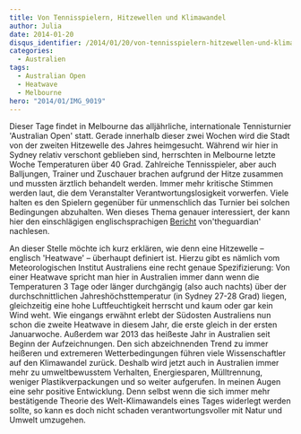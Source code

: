 ```yaml
---
title: Von Tennisspielern, Hitzewellen und Klimawandel
author: Julia
date: 2014-01-20
disqus_identifier: /2014/01/20/von-tennisspielern-hitzewellen-und-klimawandel/
categories:
  - Australien
tags:
  - Australian Open
  - Heatwave
  - Melbourne
hero: "2014/01/IMG_9019"
---
```

Dieser Tage findet in Melbourne das alljährliche, internationale Tennisturnier 'Australian Open' statt. <!--more-->Gerade innerhalb dieser zwei Wochen wird
die Stadt von der zweiten Hitzewelle des Jahres heimgesucht. Während wir hier in Sydney relativ verschont geblieben sind, herrschten in Melbourne letzte
Woche Temperaturen über 40 Grad. Zahlreiche Tennisspieler, aber auch Balljungen, Trainer und Zuschauer brachen aufgrund der Hitze zusammen und mussten
ärztlich behandelt werden. Immer mehr kritische Stimmen werden laut, die dem Veranstalter Verantwortungslosigkeit vorwerfen. Viele halten es den Spielern
gegenüber für unmenschlich das Turnier bei solchen Bedingungen abzuhalten. Wen dieses Thema genauer interessiert, der kann hier den einschlägigen
englischsprachigen [Bericht][1] von'theguardian' nachlesen.

An dieser Stelle möchte ich kurz erklären, wie denn eine Hitzewelle &#8211; englisch 'Heatwave' &#8211; überhaupt definiert ist. Hierzu gibt es
nämlich vom Meteorologischen Institut Australiens eine recht genaue Spezifizierung: Von einer Heatwave spricht man hier in Australien immer dann wenn die
Temperaturen 3 Tage oder länger durchgängig (also auch nachts) über der durchschnittlichen Jahreshöchsttemperatur (in Sydney 27-28 Grad) liegen, gleichzeitig
eine hohe Luftfeuchtigkeit herrscht und kaum oder gar kein Wind weht. Wie eingangs erwähnt erlebt der Südosten Australiens nun schon die zweite Heatwave in
diesem Jahr, die erste gleich in der ersten Januarwoche. Außerdem war 2013 das heißeste Jahr in Australien seit Beginn der Aufzeichnungen. Den sich
abzeichnenden Trend zu immer heißeren und extremeren Wetterbedingungen führen viele Wissenschaftler auf den Klimawandel zurück. Deshalb wird jetzt auch in
Australien immer mehr zu umweltbewusstem Verhalten, Energiesparen, Mülltrennung, weniger Plastikverpackungen und so weiter aufgerufen. In meinen Augen eine
sehr positive Entwicklung. Denn selbst wenn die sich immer mehr bestätigende Theorie des Welt-Klimawandels eines Tages widerlegt werden sollte, so kann es
doch nicht schaden verantwortungsvoller mit Natur und Umwelt umzugehen.

 [1]: http://www.theguardian.com/environment/planet-oz/2014/jan/16/australia-tennis-open-climate-change-extreme-heat
